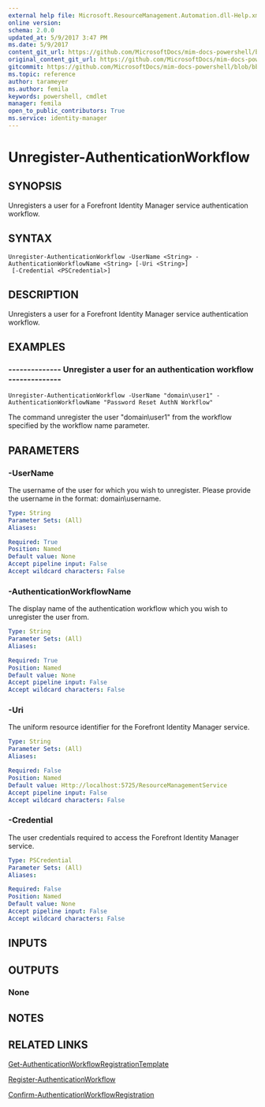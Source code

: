 ```yaml
---
external help file: Microsoft.ResourceManagement.Automation.dll-Help.xml
online version: 
schema: 2.0.0
updated_at: 5/9/2017 3:47 PM
ms.date: 5/9/2017
content_git_url: https://github.com/MicrosoftDocs/mim-docs-powershell/blob/master/mim-cmdlets/FIMAutomation/vlatest/Unregister-AuthenticationWorkflow.md
original_content_git_url: https://github.com/MicrosoftDocs/mim-docs-powershell/blob/master/mim-cmdlets/FIMAutomation/vlatest/Unregister-AuthenticationWorkflow.md
gitcommit: https://github.com/MicrosoftDocs/mim-docs-powershell/blob/bba03e1e0b7bea04619c48b98278723b1a8fc13d/mim-cmdlets/FIMAutomation/vlatest/Unregister-AuthenticationWorkflow.md
ms.topic: reference
author: tarameyer
ms.author: femila
keywords: powershell, cmdlet
manager: femila
open_to_public_contributors: True
ms.service: identity-manager
---
```


# Unregister-AuthenticationWorkflow

## SYNOPSIS
Unregisters a user for a Forefront Identity Manager service authentication workflow.

## SYNTAX

```
Unregister-AuthenticationWorkflow -UserName <String> -AuthenticationWorkflowName <String> [-Uri <String>]
 [-Credential <PSCredential>]
```

## DESCRIPTION
Unregisters a user for a Forefront Identity Manager service authentication workflow.

## EXAMPLES

### --------------  Unregister a user for an authentication workflow --------------
```
Unregister-AuthenticationWorkflow -UserName "domain\user1" -AuthenticationWorkflowName "Password Reset AuthN Workflow"
```

The command unregister the user "domain\user1" from the workflow specified by the workflow name parameter.

## PARAMETERS

### -UserName
The username of the user for which you wish to unregister. 
Please provide the username in the format: domain\username.

```yaml
Type: String
Parameter Sets: (All)
Aliases: 

Required: True
Position: Named
Default value: None
Accept pipeline input: False
Accept wildcard characters: False
```

### -AuthenticationWorkflowName
The display name of the authentication workflow which you wish to unregister the user from.

```yaml
Type: String
Parameter Sets: (All)
Aliases: 

Required: True
Position: Named
Default value: None
Accept pipeline input: False
Accept wildcard characters: False
```

### -Uri
The uniform resource identifier for the Forefront Identity Manager service.

```yaml
Type: String
Parameter Sets: (All)
Aliases: 

Required: False
Position: Named
Default value: Http://localhost:5725/ResourceManagementService
Accept pipeline input: False
Accept wildcard characters: False
```

### -Credential
The user credentials required to access the Forefront Identity Manager service.

```yaml
Type: PSCredential
Parameter Sets: (All)
Aliases: 

Required: False
Position: Named
Default value: None
Accept pipeline input: False
Accept wildcard characters: False
```

## INPUTS

## OUTPUTS

### None

## NOTES

## RELATED LINKS

[Get-AuthenticationWorkflowRegistrationTemplate]()

[Register-AuthenticationWorkflow]()

[Confirm-AuthenticationWorkflowRegistration]()

